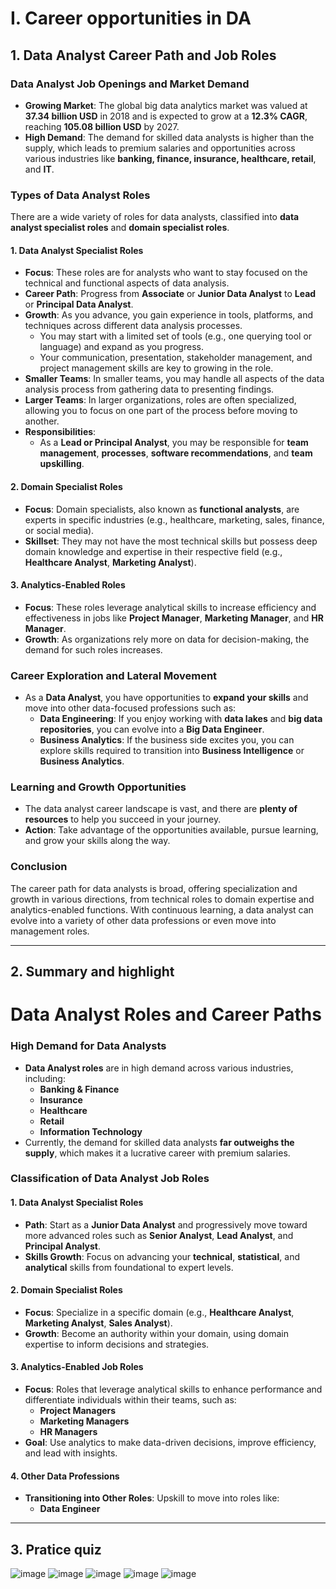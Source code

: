 # I. Career opportunities in DA
## 1. Data Analyst Career Path and Job Roles
### Data Analyst Job Openings and Market Demand
- **Growing Market**: The global big data analytics market was valued at **37.34 billion USD** in 2018 and is expected to grow at a **12.3% CAGR**, reaching **105.08 billion USD** by 2027.
- **High Demand**: The demand for skilled data analysts is higher than the supply, which leads to premium salaries and opportunities across various industries like **banking, finance, insurance, healthcare, retail**, and **IT**.

### Types of Data Analyst Roles
There are a wide variety of roles for data analysts, classified into **data analyst specialist roles** and **domain specialist roles**.

#### 1. **Data Analyst Specialist Roles**
- **Focus**: These roles are for analysts who want to stay focused on the technical and functional aspects of data analysis.
- **Career Path**: Progress from **Associate** or **Junior Data Analyst** to **Lead** or **Principal Data Analyst**.
- **Growth**: As you advance, you gain experience in tools, platforms, and techniques across different data analysis processes.
  - You may start with a limited set of tools (e.g., one querying tool or language) and expand as you progress.
  - Your communication, presentation, stakeholder management, and project management skills are key to growing in the role.
- **Smaller Teams**: In smaller teams, you may handle all aspects of the data analysis process from gathering data to presenting findings.
- **Larger Teams**: In larger organizations, roles are often specialized, allowing you to focus on one part of the process before moving to another.
- **Responsibilities**:
  - As a **Lead or Principal Analyst**, you may be responsible for **team management**, **processes**, **software recommendations**, and **team upskilling**.

#### 2. **Domain Specialist Roles**
- **Focus**: Domain specialists, also known as **functional analysts**, are experts in specific industries (e.g., healthcare, marketing, sales, finance, or social media).
- **Skillset**: They may not have the most technical skills but possess deep domain knowledge and expertise in their respective field (e.g., **Healthcare Analyst**, **Marketing Analyst**).
  
#### 3. **Analytics-Enabled Roles**
- **Focus**: These roles leverage analytical skills to increase efficiency and effectiveness in jobs like **Project Manager**, **Marketing Manager**, and **HR Manager**.
- **Growth**: As organizations rely more on data for decision-making, the demand for such roles increases.

### Career Exploration and Lateral Movement
- As a **Data Analyst**, you have opportunities to **expand your skills** and move into other data-focused professions such as:
  - **Data Engineering**: If you enjoy working with **data lakes** and **big data repositories**, you can evolve into a **Big Data Engineer**.
  - **Business Analytics**: If the business side excites you, you can explore skills required to transition into **Business Intelligence** or **Business Analytics**.

### Learning and Growth Opportunities
- The data analyst career landscape is vast, and there are **plenty of resources** to help you succeed in your journey.
- **Action**: Take advantage of the opportunities available, pursue learning, and grow your skills along the way.

### Conclusion
The career path for data analysts is broad, offering specialization and growth in various directions, from technical roles to domain expertise and analytics-enabled functions. With continuous learning, a data analyst can evolve into a variety of other data professions or even move into management roles.

---
## 2. Summary and highlight
# Data Analyst Roles and Career Paths

### High Demand for Data Analysts
- **Data Analyst roles** are in high demand across various industries, including:
  - **Banking & Finance**
  - **Insurance**
  - **Healthcare**
  - **Retail**
  - **Information Technology**
- Currently, the demand for skilled data analysts **far outweighs the supply**, which makes it a lucrative career with premium salaries.

### Classification of Data Analyst Job Roles

#### 1. **Data Analyst Specialist Roles**
- **Path**: Start as a **Junior Data Analyst** and progressively move toward more advanced roles such as **Senior Analyst**, **Lead Analyst**, and **Principal Analyst**.
- **Skills Growth**: Focus on advancing your **technical**, **statistical**, and **analytical** skills from foundational to expert levels.

#### 2. **Domain Specialist Roles**
- **Focus**: Specialize in a specific domain (e.g., **Healthcare Analyst**, **Marketing Analyst**, **Sales Analyst**).
- **Growth**: Become an authority within your domain, using domain expertise to inform decisions and strategies.

#### 3. **Analytics-Enabled Job Roles**
- **Focus**: Roles that leverage analytical skills to enhance performance and differentiate individuals within their teams, such as:
  - **Project Managers**
  - **Marketing Managers**
  - **HR Managers**
- **Goal**: Use analytics to make data-driven decisions, improve efficiency, and lead with insights.

#### 4. **Other Data Professions**
- **Transitioning into Other Roles**: Upskill to move into roles like:
  - **Data Engineer**
---
## 3. Pratice quiz
![image](https://github.com/user-attachments/assets/bbd08acc-3d4a-4489-a510-5affef83d990)
![image](https://github.com/user-attachments/assets/1fda9cc1-a1cd-4dbf-920f-2308d76eed09)
![image](https://github.com/user-attachments/assets/5a8ef7c4-1639-4355-8ba9-43c0f63a7d5e)
![image](https://github.com/user-attachments/assets/02e3eb15-37c8-403e-8185-02954ef077cf)
![image](https://github.com/user-attachments/assets/0115083b-a3a3-421a-91dc-b70b1d70492c)

